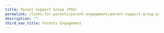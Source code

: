 ```yaml
---
title: Parent Support Group (PSG)
permalink: /links-for-parents/parent-engagement/parent-support-group-psg/
description: ""
third_nav_title: Parents Engagement
---
```


